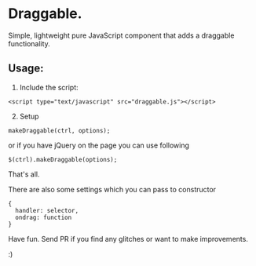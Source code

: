 # Draggable.

Simple, lightweight pure JavaScript component that adds a draggable functionality.

## Usage:

1) Include the script:

~~~
<script type="text/javascript" src="draggable.js"></script>
~~~

2) Setup

~~~
makeDraggable(ctrl, options);
~~~

or if you have jQuery on the page you can use following

~~~
$(ctrl).makeDraggable(options);
~~~

That's all.

There are also some settings which you can pass to constructor

~~~
{
  handler: selector,
  ondrag: function
}
~~~

Have fun. Send PR if you find any glitches or want to make improvements.

:)
